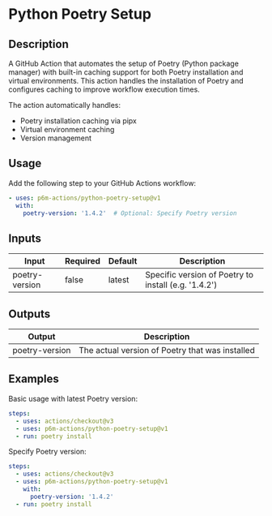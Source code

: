 # Python Poetry Setup

## Description
A GitHub Action that automates the setup of Poetry (Python package manager) with built-in caching support for both Poetry installation and virtual environments. This action handles the installation of Poetry and configures caching to improve workflow execution times.

The action automatically handles:
- Poetry installation caching via pipx
- Virtual environment caching
- Version management

## Usage
Add the following step to your GitHub Actions workflow:

```yaml
- uses: p6m-actions/python-poetry-setup@v1
  with:
    poetry-version: '1.4.2'  # Optional: Specify Poetry version
```

## Inputs
| Input          | Required | Default | Description                                        |
|----------------|----------|---------|----------------------------------------------------|
| poetry-version | false    | latest  | Specific version of Poetry to install (e.g. '1.4.2') |

## Outputs
| Output         | Description                               |
|----------------|-------------------------------------------|
| poetry-version | The actual version of Poetry that was installed |

## Examples
Basic usage with latest Poetry version:
```yaml
steps:
  - uses: actions/checkout@v3
  - uses: p6m-actions/python-poetry-setup@v1
  - run: poetry install
```

Specify Poetry version:
```yaml
steps:
  - uses: actions/checkout@v3
  - uses: p6m-actions/python-poetry-setup@v1
    with:
      poetry-version: '1.4.2'
  - run: poetry install
```
